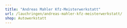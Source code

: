 ```yaml
---
title: "Andreas Mahler Kfz-Meisterwerkstatt"
url: /lauchringen/andreas-mahler-kfz-meisterwerkstatt/
shop: Autowerkstatt
---
```

